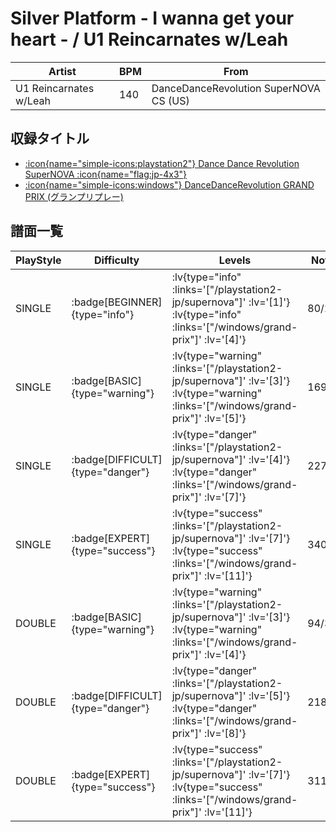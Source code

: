 # Silver Platform - I wanna get your heart - / U1 Reincarnates w/Leah

|Artist|BPM|From|
|------|---|----|
|U1 Reincarnates w/Leah|140|DanceDanceRevolution SuperNOVA CS (US)|

## 収録タイトル

- [ :icon{name="simple-icons:playstation2"} Dance Dance Revolution SuperNOVA :icon{name="flag:jp-4x3"} ](/playstation2-jp/supernova)
- [ :icon{name="simple-icons:windows"} DanceDanceRevolution GRAND PRIX (グランプリプレー)](/windows/grand-prix)

## 譜面一覧

|PlayStyle|Difficulty|Levels|Notes|Movie|
|---------|----------|------|-----|-----|
|SINGLE| :badge[BEGINNER]{type="info"} | :lv{type="info" :links='["/playstation2-jp/supernova"]' :lv='[1]'}  :lv{type="info" :links='["/windows/grand-prix"]' :lv='[4]'} |80/2||
|SINGLE| :badge[BASIC]{type="warning"} | :lv{type="warning" :links='["/playstation2-jp/supernova"]' :lv='[3]'}  :lv{type="warning" :links='["/windows/grand-prix"]' :lv='[5]'} |169/31||
|SINGLE| :badge[DIFFICULT]{type="danger"} | :lv{type="danger" :links='["/playstation2-jp/supernova"]' :lv='[4]'}  :lv{type="danger" :links='["/windows/grand-prix"]' :lv='[7]'} |227/18||
|SINGLE| :badge[EXPERT]{type="success"} | :lv{type="success" :links='["/playstation2-jp/supernova"]' :lv='[7]'}  :lv{type="success" :links='["/windows/grand-prix"]' :lv='[11]'} |340/21||
|DOUBLE| :badge[BASIC]{type="warning"} | :lv{type="warning" :links='["/playstation2-jp/supernova"]' :lv='[3]'}  :lv{type="warning" :links='["/windows/grand-prix"]' :lv='[4]'} |94/35||
|DOUBLE| :badge[DIFFICULT]{type="danger"} | :lv{type="danger" :links='["/playstation2-jp/supernova"]' :lv='[5]'}  :lv{type="danger" :links='["/windows/grand-prix"]' :lv='[8]'} |218/18||
|DOUBLE| :badge[EXPERT]{type="success"} | :lv{type="success" :links='["/playstation2-jp/supernova"]' :lv='[7]'}  :lv{type="success" :links='["/windows/grand-prix"]' :lv='[11]'} |311/37||
